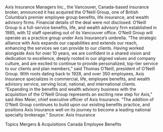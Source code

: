 Axis Insurance Managers Inc., the Vancouver, Canada-based insurance broker, announced it has acquired the O’Neill Group, one of British Columbia’s premier employee group benefits, life insurance, and wealth advisory firms.
Financial details of the deal were not disclosed.
O’Neill Group is a full-service benefits, life, and wealth advisory firm established in 1985, with 12 staff operating out of its Vancouver office. O’Neill Group will operate as a practice group under Axis Insurance’s umbrella.
“The strategic alliance with Axis expands our capabilities and extends our reach, enhancing the services we can provide to our clients. Having worked alongside Axis for over 10 years, we are confident in a shared vision and dedication to excellence, deeply rooted in our aligned values and company culture, and are excited to continue to provide personalized, top-tier service to our clients and plan members,” said Thomas O’Neill, president of O’Neill Group.
With roots dating back to 1928, and over 350 employees, Axis Insurance specializes in commercial, life, employee benefits, and wealth advisory service, serving local, national, and international clients.
“Expanding in the benefits and wealth advisory business with the acquisition of the O’Neill Group represents an exciting new step for Axis,” said Alex Meier, chief executive officer of Axis Insurance. “The addition of O’Neill Group continues to build upon our existing benefits practice, and positions Axis Insurance well on its journey to become a leading national specialty brokerage.”
Source: Axis Insurance

Topics
Mergers & Acquisitions
Canada
Employee Benefits
